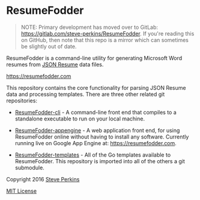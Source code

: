 ResumeFodder
============

> NOTE: Primary development has moved over to GitLab:  https://gitlab.com/steve-perkins/ResumeFodder.
> If you're reading this on GitHub, then note that this repo is a mirror which can sometimes be slightly
> out of date.

ResumeFodder is a command-line utility for generating Microsoft Word resumes from
[JSON Resume](https://github.com/jsonresume/resume-schema) data files.

https://resumefodder.com

This repository contains the core functionality for parsing JSON Resume data and processing templates.
There are three other related git repositories:

* [ResumeFodder-cli](https://gitlab.com/steve-perkins/ResumeFodder-cli) - A command-line front end that
  compiles to a standalone executable to run on your local machine.

* [ResumeFodder-appengine](https://gitlab.com/steve-perkins/ResumeFodder-appengine) - A web application
  front end, for using ResumeFodder online without having to install any software.  Currently running
  live on Google App Engine at: https://resumefodder.com.

* [ResumeFodder-templates](https://gitlab.com/steve-perkins/ResumeFodder-templates) - All of the Go
  templates available to ResumeFodder.  This repository is imported into all of the others a git submodule.

Copyright 2016 [Steve Perkins](http://steveperkins.com)

[MIT License](https://opensource.org/licenses/MIT)
